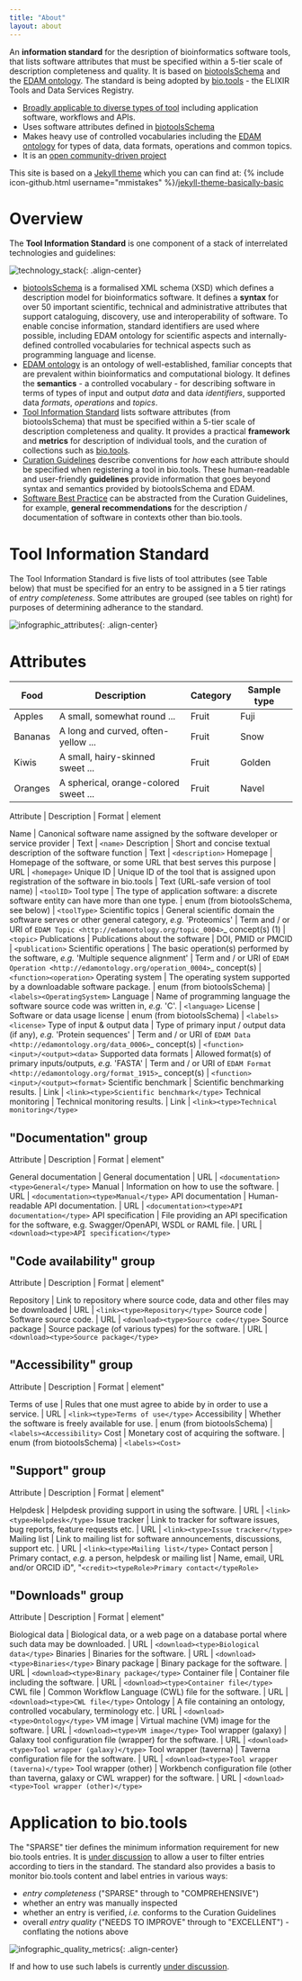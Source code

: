 ```yaml
---
title: "About"
layout: about
---
```


An **information standard** for the desription of bioinformatics software tools, that lists software attributes that must be specified within a 5-tier scale of description completeness and quality.  It is based on [biotoolsSchema](https://github.com/bio-tools/biotoolsschema) and the [EDAM ontology](https://github.com/edamontology/edamontology). The standard is being adopted by [bio.tools](https://bio.tools) - the ELIXIR Tools and Data Services Registry.

- [Broadly applicable to diverse types of tool](#tooltypes) including application software, workflows and APIs. 
- Uses software attributes defined in [biotoolsSchema](https://github.com/bio-tools/biotoolsschema)
- Makes heavy use of controlled vocabularies including the [EDAM ontology](https://github.com/edamontology/edamontology) for types of data, data formats, operations and common topics.
- It is an [open community-driven project](#community)

This site is based on a [Jekyll theme](https://jekyllrb.com/docs/themes/) which you can can find at: {% include icon-github.html username="mmistakes" %}/[jekyll-theme-basically-basic](https://github.com/mmistakes/jekyll-theme-basically-basic)

# Overview
The **Tool Information Standard** is one component of a stack of interrelated technologies and guidelines:

![technology_stack]({{site.url}}/assets/images/technology_stack.png){: .align-center}

- [biotoolsSchema](https://github.com/bio-tools/biotoolsschema) is a formalised XML schema (XSD) which defines a description model for bioinformatics software. It defines a **syntax** for over 50 important scientific, technical and administrative attributes that support cataloguing, discovery, use and interoperability of software. To enable concise information, standard identifiers are used where possible, including EDAM ontology for scientific aspects and internally-defined controlled vocabularies for technical aspects such as programming language and license.
- [EDAM ontology](https://github.com/edamontology/edamontology) is an ontology of well-established, familiar concepts that are prevalent within bioinformatics and computational biology. It defines the **semantics** - a controlled vocabulary - for describing software in terms of types of input and output *data* and data *identifiers*, supported data *formats*, *operations* and *topics*.
- [Tool Information Standard](http://github.com/bio-tools/tool-Information-Standard) lists software attributes (from biotoolsSchema) that must be specified within a 5-tier scale of description completeness and quality. It provides a practical **framework** and **metrics** for description of individual tools, and the curation of collections such as [bio.tools](https://bio.tools).
- [Curation Guidelines](http://biotools.readthedocs.io/en/latest/curators_guide.html) describe conventions for *how* each attribute should be specified when registering a tool in bio.tools.  These human-readable and user-friendly **guidelines** provide information that goes beyond syntax and semantics provided by biotoolsSchema and EDAM.
- [Software Best Practice](https://todo) can be abstracted from the Curation Guidelines, for example, **general recommendations** for the description / documentation of software in contexts other than bio.tools.


# Tool Information Standard
The Tool Information Standard is five lists of tool attributes (see Table below) that must be specified for an entry to be assigned in a 5 tier ratings of *entry completeness*.  Some attributes are grouped (see tables on right) for purposes of determining adherance to the standard.

![infographic_attributes]({{site.url}}/assets/images/infographic_attributes.png){: .align-center}

# Attributes

<div class="datatable-begin"></div>

Food    | Description                           | Category | Sample type
------- | ------------------------------------- | -------- | -----------
Apples  | A small, somewhat round ...           | Fruit    | Fuji
Bananas | A long and curved, often-yellow ...   | Fruit    | Snow
Kiwis   | A small, hairy-skinned sweet ...      | Fruit    | Golden
Oranges | A spherical, orange-colored sweet ... | Fruit    | Navel

<div class="datatable-end"></div>


Attribute | Description | Format | element
	    
Name | Canonical software name assigned by the software developer or service provider | Text | ``<name>``
Description | Short and concise textual description of the software function | Text | ``<description>``
Homepage | Homepage of the software, or some URL that best serves this purpose | URL | ``<homepage>``
Unique ID | Unique ID of the tool that is assigned upon registration of the software in bio.tools | Text (URL-safe version of tool name) | ``<toolID>``
Tool type | The type of application software: a discrete software entity can have more than one type. | enum (from biotoolsSchema, see below) | ``<toolType>``
Scientific topics | General scientific domain the software serves or other general category, *e.g.* 'Proteomics' | Term and / or URI of `EDAM Topic <http://edamontology.org/topic_0004>`_ concept(s) (1) | ``<topic>``
Publications | Publications about the software | DOI, PMID or PMCID | ``<publication>``
Scientific operations | The basic operation(s) performed by the software, *e.g.* 'Multiple sequence alignment' | Term and / or URI of `EDAM Operation <http://edamontology.org/operation_0004>`_ concept(s) | ``<function><operation>``
Operating system | The operating system supported by a downloadable software package. | enum (from biotoolsSchema) | ``<labels><OperatingSystem>``
Language | Name of programming language the software source code was written in, *e.g.* 'C'. | ``<language>``
License | Software or data usage license | enum (from biotoolsSchema) | ``<labels><license>``
Type of input & output data | Type of primary input / output data (if any), *e.g.* 'Protein sequences' | Term and / or URI of `EDAM Data <http://edamontology.org/data_0006>`_ concept(s) | ``<function><input>/<output><data>``
Supported data formats | Allowed format(s) of primary inputs/outputs, *e.g.* 'FASTA' | Term and / or URI of `EDAM Format <http://edamontology.org/format_1915>`_ concept(s) | ``<function><input>/<output><format>``
Scientific benchmark | Scientific benchmarking results. | Link | ``<link><type>Scientific benchmark</type>``
Technical monitoring | Technical monitoring results. | Link | ``<link><type>Technical monitoring</type>``



## "Documentation" group

Attribute | Description | Format | element"
   
General documentation | General documentation | URL | ``<documentation><type>General</type>``
Manual | Information on how to use the software. | URL | ``<documentation><type>Manual</type>``
API documentation | Human-readable API documentation. | URL | ``<documentation><type>API documentation</type>``
API specification | File providing an API specification for the software, e.g. Swagger/OpenAPI, WSDL or RAML file. | URL | ``<download><type>API specification</type>``

## "Code availability" group

Attribute | Description | Format | element"

Repository | Link to repository where source code, data and other files may be downloaded | URL | ``<link><type>Repository</type>``
Source code | Software source code. | URL | ``<download><type>Source code</type>``
Source package | Source package (of various types) for the software. | URL | ``<download><type>Source package</type>``

## "Accessibility" group

Attribute | Description | Format | element"

Terms of use | Rules that one must agree to abide by in order to use a service. | URL | ``<link><type>Terms of use</type>``
Accessibility | Whether the software is freely available for use. | enum (from biotoolsSchema) | ``<labels><Accessibility>``
Cost | Monetary cost of acquiring the software. | enum (from biotoolsSchema) | ``<labels><Cost>``

## "Support" group

Attribute | Description | Format | element"

Helpdesk | Helpdesk providing support in using the software. | URL | ``<link><type>Helpdesk</type>``
Issue tracker | Link to tracker for software issues, bug reports, feature requests etc. | URL | ``<link><type>Issue tracker</type>``
Mailing list | Link to mailing list for software announcements, discussions, support etc. | URL | ``<link><type>Mailing list</type>``
Contact person | Primary contact, *e.g.* a person, helpdesk or mailing list | Name, email, URL and/or ORCID iD",  "``<credit><typeRole>Primary contact</typeRole>``
   
## "Downloads" group

Attribute | Description | Format | element"

Biological data | Biological data, or a web page on a database portal where such data may be downloaded. | URL | ``<download><type>Biological data</type>``
Binaries | Binaries for the software. | URL | ``<download><type>Binaries</type>``
Binary package | Binary package for the software. | URL | ``<download><type>Binary package</type>``
Container file | Container file including the software. | URL | ``<download><type>Container file</type>``
CWL file | Common Workflow Language (CWL) file for the software. | URL | ``<download><type>CWL file</type>``
Ontology | A file containing an ontology, controlled vocabulary, terminology etc. | URL | ``<download><type>Ontology</type>``
VM image | Virtual machine (VM) image for the software. | URL | ``<download><type>VM image</type>``
Tool wrapper (galaxy) | Galaxy tool configuration file (wrapper) for the software. | URL | ``<download><type>Tool wrapper (galaxy)</type>``
Tool wrapper (taverna) | Taverna configuration file for the software. | URL | ``<download><type>Tool wrapper (taverna)</type>``
Tool wrapper (other) | Workbench configuration file (other than taverna, galaxy or CWL wrapper) for the software. | URL | ``<download><type>Tool wrapper (other)</type>``


# Application to bio.tools

The "SPARSE" tier defines the minimum information requirement for new bio.tools entries.  It is [under discussion](https://github.com/bio-tools/biotoolsRegistry/issues/338) to allow a user to filter entries according to tiers in the standard.  The standard also provides a basis to monitor bio.tools content and label entries in various ways:

* *entry completeness* ("SPARSE" through to "COMPREHENSIVE")
* whether an entry was manually inspected
* whether an entry is verified, *i.e.* conforms to the Curation Guidelines
* overall *entry quality* ("NEEDS TO IMPROVE" through to "EXCELLENT") - conflating the notions above

![infographic_quality_metrics]({{site.url}}/assets/images/infographic_quality_metrics.png){: .align-center}

If and how to use such labels is currently [under discussion](https://github.com/bio-tools/Tool-Information-Standard/issues/1).

